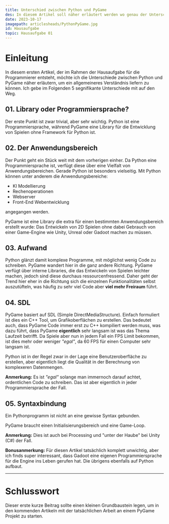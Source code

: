 ```yaml
---
title: Unterschied zwischen Python und PyGame
des: In diesem Artikel soll näher erläutert werden wo genau der Unterschied zwischen Python und PyGame liegt.
date: 2023-10-17
imagepath: articlesheads/PythonPyGame.jpg
id: Hausaufgabe
topic: Hausaufgabe 01
---
```


# Einleitung

In diesem ersten Artikel, der im Rahmen der Hausaufgabe für die Programmierer entsteht, möchte ich die Unterschiede zwischen Python und PyGame näher erläutern, um ein allgemeineres Verständnis liefern zu können. Ich gebe im Folgenden 5 segnifikante Unterschiede mit auf den Weg.

## 01. Library oder Programmiersprache?

Der erste Punkt ist zwar trivial, aber sehr wichtig.
Python ist eine Programmiersprache, während PyGame eine Library für die Entwicklung von Spielen ohne Framework für Python ist.

## 02. Der Anwendungsbereich

Der Punkt geht ein Stück weit mit dem vorherigen einher. Da Python eine Programmiersprache ist, verfügt diese über eine Vielfalt von Anwendungsbereichen. Gerade Python ist besonders vielseitig. Mit Python können unter anderem die Anwendungsbereiche:

- KI Modellierung
- Rechenoperationen
- Webserver
- Front-End Webentwicklung

angegangen werden.

PyGame ist eine Library die extra für einen bestimmten Anwendungsbereich erstellt wurde:
Das Entwickeln von 2D Spielen ohne dabei Gebrauch von einer Game-Engine wie Unity, Unreal oder Gadoot machen zu müssen.

## 03. Aufwand

Python glänzt damit komplexe Programme, mit möglichst wenig Code zu schreiben. PyGame wandert hier in die ganz andere Richtung. PyGame verfügt über interne Libraries, die das Entwickeln von Spielen leichter machen, jedoch sind diese durchaus ressourcenfressend. Daher geht der Trend hier eher in die Richtung sich die einzelnen Funktionalitäten selbst auszutüfteln, was häufig zu sehr viel Code aber **viel mehr Freiraum** führt.

## 04. SDL

PyGame basiert auf SDL (Simple DirectMediaStructure). Einfach formuliert ist dies ein C++ Tool, um Grafikoberflächen zu erstellen. Das bedeutet auch, dass PyGame Code immer erst zu C++ kompiliert werden muss, was dazu führt, dass PyGame **eigentlich** sehr langsam ist was das Thema Laufzeit betrifft. Da Spiele aber nun in jedem Fall ein FPS Limit bekommen, ist dies mehr oder weniger _"egal"_, da 60 FPS für einen Computer sehr langsam ist.

Python ist in der Regel zwar in der Lage eine Benutzeroberfläche zu erstellen, aber eigentlich liegt die Qualität in der Berechnung von komplexeren Datenmengen.

**Anmerkung:**
Es ist _"egal"_ solange man immernoch darauf achtet, ordentlichen Code zu schreiben. Das ist aber eigentlich in jeder Programmiersprache der Fall.

## 05. Syntaxbindung

Ein Pythonprogramm ist nicht an eine gewisse Syntax gebunden.

PyGame braucht einen Initialisierungsbereich und eine Game-Loop.

**Anmerkung:** Dies ist auch bei Processing und "unter der Haube" bei Unity (C#) der Fall.

**Bonusanmerkung:** Für diesen Artikel tatsächlich komplett unwichtig, aber ich finds super interessant,
dass Gadoot eine eigenen Programmiersprache für die Engine ins Leben gerufen hat. Die übrigens ebenfalls auf Python
aufbaut.

---

# Schlusswort

Dieser erste kurze Beitrag sollte einen kleinen Grundbaustein legen, um in den kommenden Artikeln mit der tatsächlichen Arbeit an einem PyGame Projekt zu starten.
